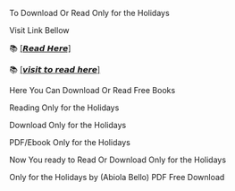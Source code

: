 To Download Or Read Only for the Holidays

Visit Link Bellow

📚 [[𝙍𝙚𝙖𝙙 𝙃𝙚𝙧𝙚]](https://slicefile.web.app/krakenfiles/204642440)

📚 [[𝙫𝙞𝙨𝙞𝙩 𝙩𝙤 𝙧𝙚𝙖𝙙 𝙝𝙚𝙧𝙚]](https://uk.ebookarea.xyz/?book=204642440-only-for-the-holidays)

Here You Can Download Or Read Free Books

Reading Only for the Holidays

Download Only for the Holidays

PDF/Ebook Only for the Holidays

Now You ready to Read Or Download Only for the Holidays

Only for the Holidays by (Abiola Bello) PDF Free Download
